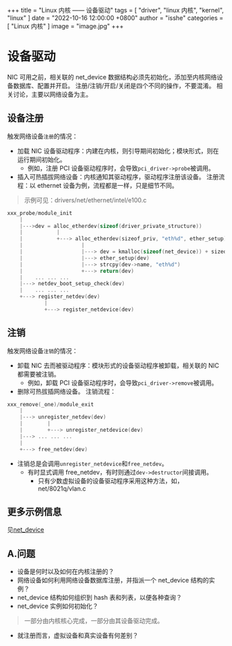 +++
title = "Linux 内核 —— 设备驱动"
tags = [ "driver", "linux 内核", "kernel", "linux" ]
date = "2022-10-16 12:00:00 +0800"
author = "isshe"
categories = [ "Linux 内核" ]
image = "image.jpg"
+++


# 设备驱动
NIC 可用之前，相关联的 net_device 数据结构必须先初始化，添加至内核网络设备数据库、配置并开启。
注册/注销/开启/关闭是四个不同的操作，不要混淆。
相关讨论，主要以网络设备为主。

## 设备注册
触发网络设备`注册`的情况：
* 加载 NIC 设备驱动程序：内建在内核，则引导期间初始化；模块形式，则在运行期间初始化。
    * 例如，注册 PCI 设备驱动程序时，会导致`pci_driver->probe`被调用。
* 插入可热插拔网络设备：内核通知其驱动程序，驱动程序注册该设备。
注册流程：以 ethernet 设备为例，流程都是一样，只是细节不同。
> 示例可见：drivers/net/ethernet/intel/e100.c
```c
xxx_probe/module_init
    |
    |--->dev = alloc_etherdev(sizeof(driver_private_structure))
    |           |
    |           +---> alloc_etherdev(sizeof_priv, "eth%d", ether_setup)
    |                   |
    |                   |---> dev = kmalloc(sizeof(net_device)) + sizeof_prive + padding)
    |                   |---> ether_setup(dev)
    |                   |---> strcpy(dev->name, "eth%d")
    |                   +---> return(dev)
    |    ... ... ...
    |---> netdev_boot_setup_check(dev)
    |    ... ... ...
    +---> register_netdev(dev)
            |
            +---> register_netdevice(dev)
```

## 注销
触发网络设备`注销`的情况：
* 卸载 NIC 去而被驱动程序：模块形式的设备驱动程序被卸载，相关联的 NIC 都需要被注销。
    * 例如，卸载 PCI 设备驱动程序时，会导致`pci_driver->remove`被调用。
* 删除可热拔插网络设备。
注销流程：
```c
xxx_remove(_one)/module_exit
    |
    |---> unregister_netdev(dev)
    |        |
    |        +---> unregister_netdevice(dev)
    |---> ... ... ...
    |
    +---> free_netdev(dev)
```
* 注销总是会调用`unregister_netdevice`和`free_netdev`。
    * 有时显式调用 free_netdev，有时则通过`dev->destructor`间接调用。
        * 只有少数虚拟设备的设备驱动程序采用这种方法，如，net/8021q/vlan.c

## 更多示例信息
见[net_device](../5.网络/3.net_device数据结构/Readme.md)

## A.问题
* 设备是何时以及如何在内核注册的？
* 网络设备如何利用网络设备数据库注册，并指派一个 net_device 结构的实例？
* net_device 结构如何组织到 hash 表和列表，以便各种查询？
* net_device 实例如何初始化？
> 一部分由内核核心完成，一部分由其设备驱动完成。
* 就注册而言，虚拟设备和真实设备有何差别？